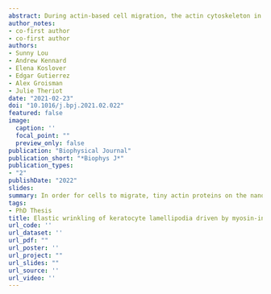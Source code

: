 ```yaml
---
abstract: During actin-based cell migration, the actin cytoskeleton in the lamellipodium both generates and responds to force, which has functional consequences for the ability of the cell to extend protrusions.  However, the material properties of the lamellipodial actin network and its response to stress on the timescale of motility are incompletely understood.  Here we describe a dynamic wrinkling phenotype in the lamellipodium of fish keratocyes, where the actin sheet buckles upward away from the ventral membrane of the cell, forming a periodic pattern of wrinkles perpendicular to the cell’s leading edge.  Cells maintain an approximately constant wrinkle wavelength over time despite new wrinkle formation and the lateral movement of wrinkles in the cell frame of reference, suggesting that cells have a preferred or characteristic wrinkle wavelength.  Generation of wrinkles is dependent upon myosin contractility, and their wavelength scales directly with the density of the actin network and inversely with cell adhesion.  These results are consistent with a simple physical model for wrinkling in an elastic sheet under compression and suggest that the lamellipodial cytoskeleton behaves as an elastic material on the timescale of cell migration despite rapid actin turnover.
author_notes:
- co-first author
- co-first author
authors:
- Sunny Lou
- Andrew Kennard
- Elena Koslover
- Edgar Gutierrez
- Alex Groisman
- Julie Theriot
date: "2021-02-23"
doi: "10.1016/j.bpj.2021.02.022"
featured: false
image:
  caption: ''
  focal_point: ""
  preview_only: false
publication: "Biophysical Journal"
publication_short: "*Biophys J*"
publication_types:
- "2"
publishDate: "2022"
slides: 
summary: In order for cells to migrate, tiny actin proteins on the nanometer length scale need to coordinate their polymerization and force generation over the micron length scale of the entire cell. The mechanisms that allow for this coordination are unclear. We observe that the actin cytoskeleton in fish skin cells buckles into a periodic pattern of wrinkles, and demonstrate that this pattern is consistent with a physical model in which the actin behaves as an elastic sheet compressed by myosin motor activity. These results imply that the lamellipodium can behave as an elastic material despite rapid actin turnover, and that physical forces can directly propagate through the actin cytoskeleton to coordinate cell migration.
tags:
- PhD Thesis
title: Elastic wrinkling of keratocyte lamellipodia driven by myosin-induced contractile stress
url_code: ''
url_dataset: ''
url_pdf: ""
url_poster: ''
url_project: ""
url_slides: ""
url_source: ''
url_video: ''
---
```



